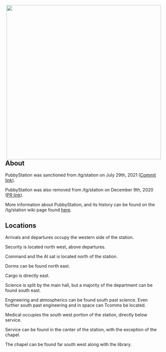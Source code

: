 <img align ="right" img src="https://github.com/TaleStation/TaleStation/assets/70232195/a16ece73-795d-48ce-bad9-d2f88365a3be" width="500" height="500">

## About
PubbyStation was sanctioned from /tg/station on July 29th, 2021 ([Commit link](https://github.com/TaleStation/TaleStation/commit/0ced0a27c38e85662f5890117fb465a015dd2aa1)).

PubbyStation was also removed from /tg/station on December 9th, 2020 ([PR link](https://github.com/tgstation/tgstation/pull/54588)).

More information about PubbyStation, and its history can be found on the /tg/station wiki page found [here](https://tgstation13.org/wiki/PubbyStation).

## Locations

Arrivals and departures occupy the western side of the station.

Security is located north west, above departures.

Command and the AI sat is located north of the station.

Dorms can be found north east.

Cargo is directly east.

Science is split by the main hall, but a majority of the department can be found south east.

Engineering and atmospherics can be found south past science. Even further south past engineering and in space can Tcomms be located.

Medical occupies the south west portion of the station, directly below service.

Service can be found in the center of the station, with the exception of the chapel.

The chapel can be found far south west along with the library.
